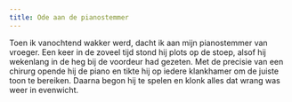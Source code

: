 ```yaml
---
title: Ode aan de pianostemmer
---
```

Toen ik vanochtend wakker werd, dacht ik aan mijn pianostemmer van vroeger. Een keer in de zoveel tijd stond hij plots op de stoep, alsof hij wekenlang in de heg bij de voordeur had gezeten. Met de precisie van een chirurg opende hij de piano en tikte hij op iedere klankhamer om de juiste toon te bereiken. Daarna begon hij te spelen en klonk alles dat wrang was weer in evenwicht.
